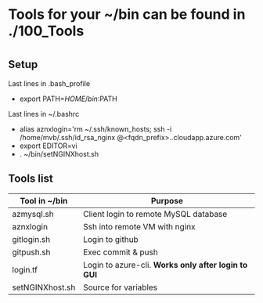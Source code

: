 #
# Tools for your ~/bin can be found in ./100_Tools
#

## Setup
Last lines in .bash_profile
 + export PATH=$HOME/bin:$PATH

Last lines in ~/.bashrc
 + alias aznxlogin='rm ~/.ssh/known_hosts; ssh -i /home/mvb/.ssh/id_rsa_nginx <adminuser>@<fqdn_prefix>.<location>.cloudapp.azure.com'
 + export EDITOR=vi
 + . ~/bin/setNGINXhost.sh

## Tools list

Tool in ~/bin   | Purpose
--------------- | --------------------------------------
azmysql.sh      | Client login to remote MySQL database
aznxlogin       | Ssh into remote VM with nginx
gitlogin.sh     | Login to github
gitpush.sh      | Exec commit & push
login.tf        | Login to azure-cli. **Works only after login to GUI** 
setNGINXhost.sh | Source for variables


